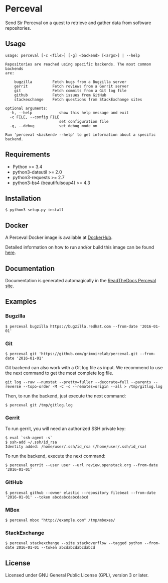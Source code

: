 # Perceval

Send Sir Perceval on a quest to retrieve and gather data from software
repositories.

## Usage

```
usage: perceval [-c <file>] [-g] <backend> [<args>] | --help

Repositories are reached using specific backends. The most common backends
are:

    bugzilla         Fetch bugs from a Bugzilla server
    gerrit           Fetch reviews from a Gerrit server
    git              Fetch commits from a Git log file
    github           Fetch issues from GitHub
    stackexchange    Fetch questions from StackExchange sites

optional arguments:
  -h, --help            show this help message and exit
  -c FILE, --config FILE
                        set configuration file
  -g, --debug           set debug mode on

Run 'perceval <backend> --help' to get information about a specific backend.
```

## Requirements

* Python >= 3.4
* python3-dateutil >= 2.0
* python3-requests >= 2.7
* python3-bs4 (beautifulsoup4) >= 4.3

## Installation

```
$ python3 setup.py install
```

## Docker

A Perceval Docker image is available at [DockerHub](https://hub.docker.com/r/grimoirelab/perceval/).

Detailed information on how to run and/or build this image can be found [here](https://github.com/grimoirelab/perceval/tree/master/docker/images/).

## Documentation

Documentation is generated automagically in the [ReadTheDocs Perceval site](http://perceval.readthedocs.org/).

## Examples

### Bugzilla
```
$ perceval bugzilla https://bugzilla.redhat.com --from-date '2016-01-01'
```

### Git
```
$ perceval git 'https://github.com/grimoirelab/perceval.git --from-date '2016-01-01'
```

Git backend can also work with a Git log file as input. We recommend to use the next command to get the most complete log file.

```
git log --raw --numstat --pretty=fuller --decorate=full --parents --reverse --topo-order -M -C -c --remotes=origin --all > /tmp/gitlog.log
```

Then, to run the backend, just execute the next command:

```
$ perceval git /tmp/gitlog.log
```

### Gerrit
To run gerrit, you will need an authorized SSH private key:

```
$ eval `ssh-agent -s`
$ ssh-add ~/.ssh/id_rsa
Identity added: /home/user/.ssh/id_rsa (/home/user/.ssh/id_rsa)
```

To run the backend, execute the next command:

```
$ perceval gerrit --user user --url review.openstack.org --from-date '2016-01-01'
```

### GitHub
```
$ perceval github --owner elastic --repository filebeat --from-date '2016-01-01' --token abcdabcdabcdabcd
```

### MBox
```
$ perceval mbox "http://example.com" /tmp/mboxes/
```

### StackExchange
```
$ perceval stackexchange --site stackoverflow --tagged python --from-date 2016-01-01 --token abcdabcdabcdabcd
```
## License

Licensed under GNU General Public License (GPL), version 3 or later.

